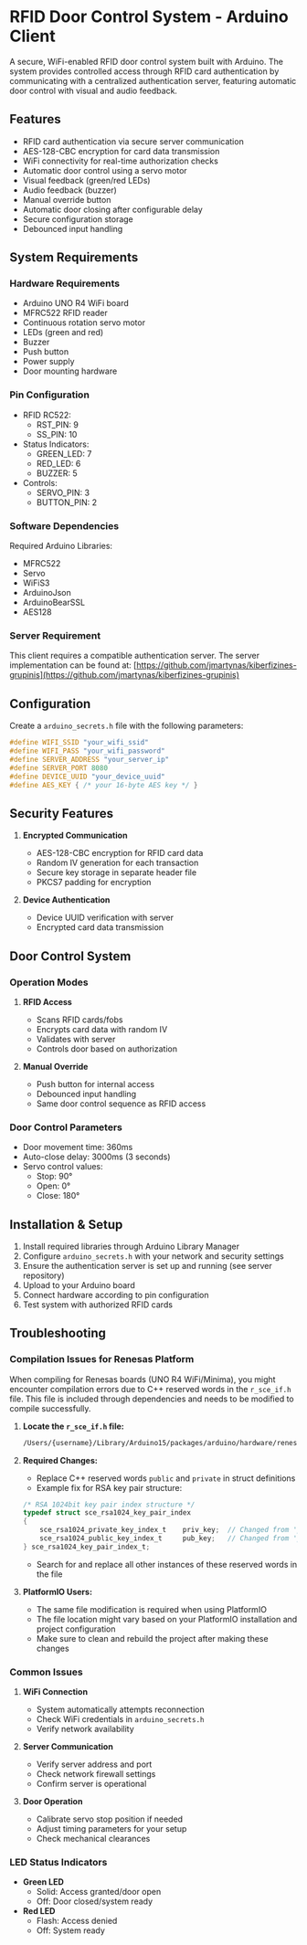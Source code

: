 # RFID Door Control System - Arduino Client

A secure, WiFi-enabled RFID door control system built with Arduino. The system provides controlled access through RFID card authentication by communicating with a centralized authentication server, featuring automatic door control with visual and audio feedback.

## Features
- RFID card authentication via secure server communication
- AES-128-CBC encryption for card data transmission
- WiFi connectivity for real-time authorization checks
- Automatic door control using a servo motor
- Visual feedback (green/red LEDs)
- Audio feedback (buzzer)
- Manual override button
- Automatic door closing after configurable delay
- Secure configuration storage
- Debounced input handling

## System Requirements

### Hardware Requirements
- Arduino UNO R4 WiFi board
- MFRC522 RFID reader
- Continuous rotation servo motor
- LEDs (green and red)
- Buzzer
- Push button
- Power supply
- Door mounting hardware

### Pin Configuration
- RFID RC522:
  - RST_PIN: 9
  - SS_PIN: 10
- Status Indicators:
  - GREEN_LED: 7
  - RED_LED: 6
  - BUZZER: 5
- Controls:
  - SERVO_PIN: 3
  - BUTTON_PIN: 2

### Software Dependencies
Required Arduino Libraries:
- MFRC522
- Servo
- WiFiS3
- ArduinoJson
- ArduinoBearSSL
- AES128

### Server Requirement
This client requires a compatible authentication server. The server implementation can be found at:
[https://github.com/jmartynas/kiberfizines-grupinis](https://github.com/jmartynas/kiberfizines-grupinis)

## Configuration

Create a `arduino_secrets.h` file with the following parameters:
```cpp
#define WIFI_SSID "your_wifi_ssid"
#define WIFI_PASS "your_wifi_password"
#define SERVER_ADDRESS "your_server_ip"
#define SERVER_PORT 8080
#define DEVICE_UUID "your_device_uuid"
#define AES_KEY { /* your 16-byte AES key */ }
```

## Security Features

1. **Encrypted Communication**
   - AES-128-CBC encryption for RFID card data
   - Random IV generation for each transaction
   - Secure key storage in separate header file
   - PKCS7 padding for encryption

2. **Device Authentication**
   - Device UUID verification with server
   - Encrypted card data transmission

## Door Control System

### Operation Modes
1. **RFID Access**
   - Scans RFID cards/fobs
   - Encrypts card data with random IV
   - Validates with server
   - Controls door based on authorization

2. **Manual Override**
   - Push button for internal access
   - Debounced input handling
   - Same door control sequence as RFID access

### Door Control Parameters
- Door movement time: 360ms
- Auto-close delay: 3000ms (3 seconds)
- Servo control values:
  - Stop: 90°
  - Open: 0°
  - Close: 180°

## Installation & Setup

1. Install required libraries through Arduino Library Manager
2. Configure `arduino_secrets.h` with your network and security settings
3. Ensure the authentication server is set up and running (see server repository)
4. Upload to your Arduino board
5. Connect hardware according to pin configuration
6. Test system with authorized RFID cards

## Troubleshooting

### Compilation Issues for Renesas Platform

When compiling for Renesas boards (UNO R4 WiFi/Minima), you might encounter compilation errors due to C++ reserved words in the `r_sce_if.h` file. This file is included through dependencies and needs to be modified to compile successfully.

1. **Locate the `r_sce_if.h` file:**
   
   ```bash
   /Users/{username}/Library/Arduino15/packages/arduino/hardware/renesas_uno/1.1.0/variants/UNOWI/includes/ra/fsp/src/r_sce/crypto_procedures/src/sce5/plainkey/public/inc/r_sce_if.h
   ```

2. **Required Changes:**
   - Replace C++ reserved words `public` and `private` in struct definitions
   - Example fix for RSA key pair structure:
   ```c
   /* RSA 1024bit key pair index structure */
   typedef struct sce_rsa1024_key_pair_index
   {
       sce_rsa1024_private_key_index_t    priv_key;  // Changed from 'private'
       sce_rsa1024_public_key_index_t     pub_key;   // Changed from 'public'
   } sce_rsa1024_key_pair_index_t;
   ```
   - Search for and replace all other instances of these reserved words in the file

3. **PlatformIO Users:**
   - The same file modification is required when using PlatformIO
   - The file location might vary based on your PlatformIO installation and project configuration
   - Make sure to clean and rebuild the project after making these changes

### Common Issues

1. **WiFi Connection**
   - System automatically attempts reconnection
   - Check WiFi credentials in `arduino_secrets.h`
   - Verify network availability

2. **Server Communication**
   - Verify server address and port
   - Check network firewall settings
   - Confirm server is operational

3. **Door Operation**
   - Calibrate servo stop position if needed
   - Adjust timing parameters for your setup
   - Check mechanical clearances

### LED Status Indicators
- **Green LED**
  - Solid: Access granted/door open
  - Off: Door closed/system ready
- **Red LED**
  - Flash: Access denied
  - Off: System ready
